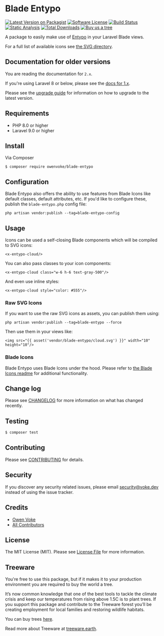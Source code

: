 # Blade Entypo

[![Latest Version on Packagist][ico-version]][link-packagist]
[![Software License][ico-license]](LICENSE.md)
[![Build Status][ico-github-actions]][link-github-actions]
[![Static Analysis][ico-static-analysis]][link-static-analysis]
[![Total Downloads][ico-downloads]][link-downloads]
[![Buy us a tree][ico-treeware-gifting]][link-treeware-gifting]

A package to easily make use of [Entypo](http://entypo.com) in your Laravel Blade views.

For a full list of available icons see [the SVG directory](./resources/svg).

## Documentation for older versions

You are reading the documentation for `2.x`.

If you're using Laravel 8 or below, please see the [docs for 1.x][link-1.x-docs].

Please see the [upgrade guide](UPGRADE.md) for information on how to upgrade to the latest version.

## Requirements

- PHP 8.0 or higher
- Laravel 9.0 or higher

## Install

Via Composer

```shell
$ composer require owenvoke/blade-entypo
```

## Configuration

Blade Entypo also offers the ability to use features from Blade Icons like default classes, default attributes, etc. If you'd like to configure these, publish the `blade-entypo.php` config file:

```shell
php artisan vendor:publish --tag=blade-entypo-config
```

## Usage

Icons can be used a self-closing Blade components which will be compiled to SVG icons:

```blade
<x-entypo-cloud/>
```

You can also pass classes to your icon components:

```blade
<x-entypo-cloud class="w-6 h-6 text-gray-500"/>
```

And even use inline styles:

```blade
<x-entypo-cloud style="color: #555"/>
```

### Raw SVG Icons

If you want to use the raw SVG icons as assets, you can publish them using:

```shell
php artisan vendor:publish --tag=blade-entypo --force
```

Then use them in your views like:

```blade
<img src="{{ asset('vendor/blade-entypo/cloud.svg') }}" width="10" height="10"/>
```

### Blade Icons

Blade Entypo uses Blade Icons under the hood. Please refer to [the Blade Icons readme](https://github.com/blade-ui-kit/blade-icons) for additional functionality.

## Change log

Please see [CHANGELOG](CHANGELOG.md) for more information on what has changed recently.

## Testing

```bash
$ composer test
```

## Contributing

Please see [CONTRIBUTING](.github/CONTRIBUTING.md) for details.

## Security

If you discover any security related issues, please email security@voke.dev instead of using the issue tracker.

## Credits

- [Owen Voke][link-author]
- [All Contributors][link-contributors]

## License

The MIT License (MIT). Please see [License File](LICENSE.md) for more information.

## Treeware

You're free to use this package, but if it makes it to your production environment you are required to buy the world a tree.

It’s now common knowledge that one of the best tools to tackle the climate crisis and keep our temperatures from rising above 1.5C is to plant trees. If you support this package and contribute to the Treeware forest you’ll be creating employment for local families and restoring wildlife habitats.

You can buy trees [here][link-treeware-gifting].

Read more about Treeware at [treeware.earth][link-treeware].

[ico-version]: https://img.shields.io/packagist/v/owenvoke/blade-entypo.svg?style=flat-square
[ico-license]: https://img.shields.io/badge/license-MIT-brightgreen.svg?style=flat-square
[ico-github-actions]: https://img.shields.io/github/actions/workflow/status/owenvoke/blade-entypo/tests.yml?branch=main&style=flat-square&label=Tests
[ico-static-analysis]: https://img.shields.io/github/actions/workflow/status/owenvoke/blade-entypo/static.yml?branch=main&style=flat-square&label=Static%20Analysis
[ico-downloads]: https://img.shields.io/packagist/dt/owenvoke/blade-entypo.svg?style=flat-square
[ico-treeware-gifting]: https://img.shields.io/badge/Treeware-%F0%9F%8C%B3-lightgreen?style=flat-square

[link-packagist]: https://packagist.org/packages/owenvoke/blade-entypo
[link-github-actions]: https://github.com/owenvoke/blade-entypo/actions
[link-static-analysis]: https://github.com/owenvoke/blade-entypo/actions/workflows/static.yml
[link-downloads]: https://packagist.org/packages/owenvoke/blade-entypo
[link-treeware]: https://treeware.earth
[link-treeware-gifting]: https://ecologi.com/owenvoke?gift-trees
[link-1.x-docs]: https://github.com/owenvoke/blade-entypo/blob/1.x/README.md
[link-author]: https://github.com/owenvoke
[link-contributors]: ../../contributors
